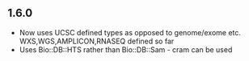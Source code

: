 ## 1.6.0
* Now uses UCSC defined types as opposed to genome/exome etc. WXS,WGS,AMPLICON,RNASEQ defined so far
* Uses Bio::DB::HTS rather than Bio::DB::Sam - cram can be used
